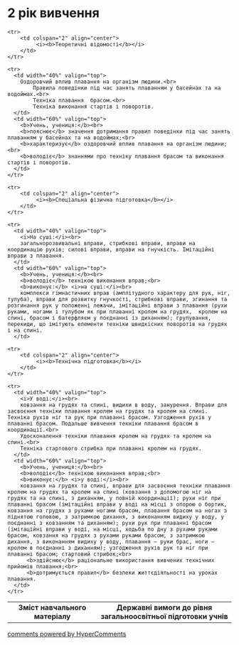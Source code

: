 <div id="hypercomments_widget" class="js-hypercomments-widget invisible"></div>

2 рік вивчення
=============================

<table>
  <body>
    <tr>
      <td width="40%" align="center">
        <b>Зміст навчального матеріалу</b>
      </td>
      <td width="60%" align="center" valign="top">
        <b>Державні вимоги до рівня загальноосвітньої підготовки учнів</b>
      </td>
    </tr>

    <tr>
    	<td colspan="2" align="center">
    		 <i><b>Теоретичні відомості</b></i>
    	</td>
    </tr>

    <tr>
      <td width="40%" valign="top">
        Оздоровчий вплив плавання на організм людини.<br>
    		Правила поведінки під час занять плаванням у басейнах та на водоймах.<br>
    		Техніка плавання  брасом.<br>
    		Техніка виконання стартів і поворотів.
      </td>
      <td width="60%" valign="top">
        <b>Учень, учениця:</b><br>
        <b>пояснює</b> значення дотримання правил поведінки під час занять плаванням у басейнах та на водоймах;<br>
        <b>характеризує</b> оздоровчий вплив плавання на організм людини;<br>
        <b>володіє</b> знаннями про техніку плавання брасом та виконання стартів і поворотів.
      </td>
    </tr>

    <tr>
    	<td colspan="2" align="center">
    		 <i><b>Спеціальна фізична підготовка</b></i>
    	</td>
    </tr>

    <tr>
      <td width="40%" valign="top">
        <i>На суші:</i><br>
        загальнорозвивальні вправи, стрибкові вправи, вправи на координацію рухів; силові вправи, вправи на гнучкість. Імітаційні вправи з плавання.
      </td>
      <td width="60%" valign="top">
        <b>Учень, учениця:</b><br>
        <b>володіє</b> технікою виконання вправ;<br>
        <b>виконує:</b> <i>на суші:</i><br>
        комплекси гімнастичних вправ (амплітудного характеру для рук, ніг, тулуба), вправи для розвитку гнучкості, стрибкові вправи, згинання та розгинання рук у положенні лежачи, імітаційні вправи з плавання (рухи руками, ногами і тулубом як при плаванні кролем на грудях,  кролем на спині, брасом і батерфляєм у поєднанні із диханням); групування, перекиди, що імітують елементи техніки швидкісних поворотів на грудях і на спині.
      </td>

    <tr>
    	<td colspan="2" align="center">
    		 <i><b>Технічна підготовка</b></i>
    	</td>
    </tr>

    <tr>
      <td width="40%" valign="top">
        <i>У воді:</i><br> 
		ковзання на грудях та спині, видихи в воду, занурення. Вправи для засвоєння техніки плавання кролем на грудях та кролем на спині. Техніка рухів ніг та рук при плаванні брасом. Узгодження рухів у плаванні брасом. Подальше вивчення техніки плавання брасом в координації.<br>
		Удосконалення техніки плавання кролем на грудях та кролем на спині.<br>
		Техніка стартового стрибка при плаванні кролем на грудях.
      </td>
      <td width="60%" valign="top">
        <b>Учень, учениця:</b><br>
        <b>володіє</b> технікою виконання вправ;<br>
        <b>виконує:</b> <i>у воді:</i><br>
        ковзання на грудях та спині, вправи для засвоєння техніки плавання кролем на грудях та кролем на спині (ковзання з допомогою ніг на грудях та на спині, з диханням, у повній координації); рухи ніг при плаванні брасом (імітаційні вправи у воді на місці з опорою о бортик, ковзання на грудях з рухами ногами брасом, плавання брасом на ногах з піднятою головою, з затримкою дихання, з виконанням видиху у воду, у  поєднанні з ковзанням та диханням); рухи рук при плаванні брасом (імітаційні вправи у воді, на місці, ходьба по дну з рухами руками брасом, ковзання на грудях з рухами руками брасом, з затримкою дихання, з виконанням видиху у воду, плавання – руки брас, ноги – кролем в поєднанні з диханням); узгодження рухів рук та ніг при плаванні брасом; стартовий стрибок;<br>
  		  <b>здійснює</b> раціональне використання вивчених технічних прийомів плавання;<br>
  		  <b>дотримується правил</b> безпеки життєдіяльності на уроках плавання.
      </td>
    </tr>
  </body>
</table>

<div class="js-hypercomments-container">
    <a href="http://hypercomments.com" class="hc-link" title="comments widget">comments powered by HyperComments</a>
</div>